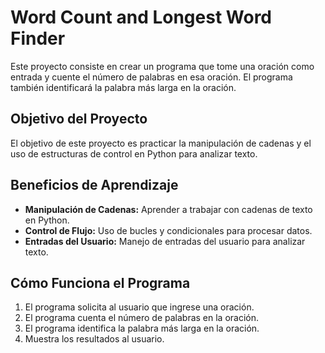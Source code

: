 # Word Count and Longest Word Finder

Este proyecto consiste en crear un programa que tome una oración como entrada y cuente el número de palabras en esa oración. El programa también identificará la palabra más larga en la oración.

## Objetivo del Proyecto

El objetivo de este proyecto es practicar la manipulación de cadenas y el uso de estructuras de control en Python para analizar texto.

## Beneficios de Aprendizaje

- **Manipulación de Cadenas:** Aprender a trabajar con cadenas de texto en Python.
- **Control de Flujo:** Uso de bucles y condicionales para procesar datos.
- **Entradas del Usuario:** Manejo de entradas del usuario para analizar texto.

## Cómo Funciona el Programa

1. El programa solicita al usuario que ingrese una oración.
2. El programa cuenta el número de palabras en la oración.
3. El programa identifica la palabra más larga en la oración.
4. Muestra los resultados al usuario.


